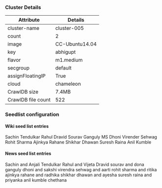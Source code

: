 ### Cluster Details

| Attribute | Details |
| --- | --- |
|cluster-name|cluster-005|
|count|2|
|image|CC-Ubuntu14.04|
|key|abhigupt|
|flavor|m1.medium|
|secgroup|default|
|assignFloatingIP|True|
|cloud|chameleon|
|CrawlDB size|7.4MB|
|CrawlDB file count|522|

### Seedlist configuration

#### Wiki seed list entries

Sachin Tendulkar
Rahul Dravid
Sourav Ganguly
MS Dhoni
Virender Sehwag
Rohit Sharma
Ajinkya Rahane
Shikhar Dhawan
Suresh Raina
Anil Kumble

#### News seed list entries

Sachin and Anjali Tendulkar
Rahul and Vijeta Dravid
sourav and dona ganguly
dhoni and sakshi
virendra sehwag and aarti
rohit sharma and ritika
ajinkya rahane and radhika
shikhar dhawan and ayesha
suresh raina and priyanka
anil kumble chethana




